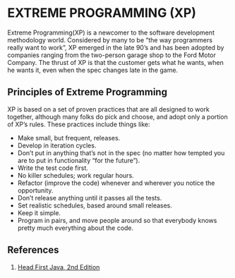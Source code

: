 # EXTREME PROGRAMMING (XP)

Extreme Programming(XP) is a newcomer to the software development methodology world. Considered by many to be “the way programmers really want to work”, XP emerged in the late 90’s and has been adopted by companies ranging from the two-person garage shop to the Ford Motor Company. The thrust of XP is that the customer gets what he wants, when he wants it, even when the spec changes late in the game.

## Principles of Extreme Programming

XP is based on a set of proven practices that are all designed to work together, although many folks do pick and choose, and adopt only a portion of XP’s rules. These practices include things like:

- Make small, but frequent, releases.
- Develop in iteration cycles.
- Don’t put in anything that’s not in the spec (no matter how tempted you are to put in functionality “for the future”).
- Write the test code first.
- No killer schedules; work regular hours.
- Refactor (improve the code) whenever and wherever you notice the opportunity.
- Don’t release anything until it passes all the tests.
- Set realistic schedules, based around small releases.
- Keep it simple.
- Program in pairs, and move people around so that everybody knows pretty much everything about the code.

## References

1. [Head First Java, 2nd Edition][1]

[1]: http://shop.oreilly.com/product/9780596009205.do